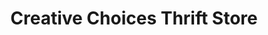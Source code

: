 ---
title: "Creative Choices Thrift Store"
url: /nags-head/creative-choices-thrift-store/
shop: Gebrauchtwaren
---